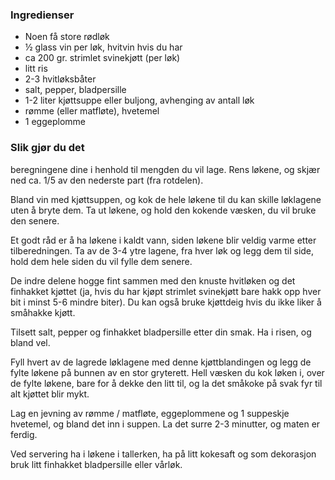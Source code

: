 
### Ingredienser
- Noen få store rødløk
- ½ glass vin per løk, hvitvin hvis du har
- ca 200 gr. strimlet svinekjøtt (per løk)
- litt ris
- 2-3 hvitløksbåter
- salt, pepper, bladpersille
- 1-2 liter kjøttsuppe eller buljong, avhenging av antall løk
- rømme (eller matfløte), hvetemel
- 1 eggeplomme

### Slik gjør du det
beregningene dine i henhold til mengden du vil lage. Rens løkene, og skjær ned ca. 1/5 av den nederste part (fra rotdelen).

 Bland vin med kjøttsuppen, og kok de hele løkene til du kan skille løklagene uten å bryte dem. Ta ut løkene, og hold den kokende væsken, du vil bruke den senere.

 Et godt råd er å ha løkene i kaldt vann, siden løkene blir veldig varme etter tilberedningen. Ta av de 3-4 ytre lagene, fra hver løk og legg dem til side, hold dem hele siden du vil fylle dem senere.

 De indre delene hogge fint sammen med den knuste hvitløken og det finhakket kjøttet (ja, hvis du har kjøpt strimlet svinekjøtt bare hakk opp hver bit i minst 5-6 mindre biter). Du kan også bruke kjøttdeig hvis du ikke liker å småhakke kjøtt.

 Tilsett salt, pepper og finhakket bladpersille etter din smak. Ha i risen, og bland vel.

 Fyll hvert av de lagrede løklagene med denne kjøttblandingen og legg de fylte løkene på bunnen av en stor gryterett. Hell væsken du kok løken i, over de fylte løkene, bare for å dekke den litt til, og la det småkoke på svak fyr til alt kjøttet blir mykt.

 Lag en jevning av rømme / matfløte, eggeplommene og 1 suppeskje hvetemel, og bland det inn i suppen. La det surre 2-3 minutter, og maten er ferdig.

 Ved servering ha i løkene i tallerken, ha på litt kokesaft og som dekorasjon bruk litt finhakket bladpersille eller vårløk.  